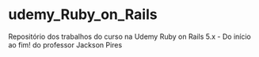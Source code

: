 # udemy_Ruby_on_Rails
Repositório dos trabalhos do curso na Udemy Ruby on Rails 5.x - Do início ao fim! do professor Jackson Pires
